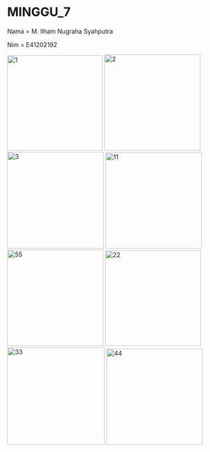 # MINGGU_7
Nama = M. Ilham Nugraha Syahputra

Nim = E41202192

<img width="220" alt="1" src="https://user-images.githubusercontent.com/80625504/138559797-52e37c67-d002-4ccd-922f-7b3fc69db79d.PNG">
<img width="222" alt="2" src="https://user-images.githubusercontent.com/80625504/138559800-e261eb12-4b7d-4202-9b28-1a8183b23a1a.PNG">
<img width="223" alt="3" src="https://user-images.githubusercontent.com/80625504/138559802-872d08aa-ab30-41ef-b059-083ed4440fc3.PNG">
<img width="222" alt="11" src="https://user-images.githubusercontent.com/80625504/138559804-c4ca35cc-95f5-44ac-aa71-5e751ca8fa50.PNG">
<img width="222" alt="55" src="https://user-images.githubusercontent.com/80625504/138559810-edd2455e-45f0-4002-bc65-a4d30330c038.PNG">
<img width="221" alt="22" src="https://user-images.githubusercontent.com/80625504/138559805-844bba31-514b-43c0-8569-3b6682eae921.PNG">
<img width="225" alt="33" src="https://user-images.githubusercontent.com/80625504/138559807-ef2f9d4f-dba3-4bf0-8f59-f999a9abeefd.PNG">
<img width="222" alt="44" src="https://user-images.githubusercontent.com/80625504/138559809-fc2df735-1e9d-4254-b764-130a9ed6ad64.PNG">

